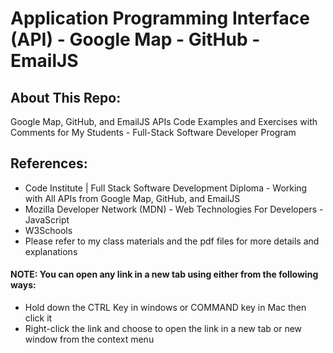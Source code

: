 # Application Programming Interface (API) - Google Map - GitHub - EmailJS

## About This Repo:
Google Map, GitHub, and EmailJS APIs Code Examples and Exercises with Comments for My Students - Full-Stack Software Developer Program

## References:
- Code Institute | Full Stack Software Development Diploma - Working with All APIs from Google Map, GitHub, and EmailJS
- Mozilla Developer Network (MDN) - Web Technologies For Developers - JavaScript
- W3Schools
- Please refer to my class materials and the pdf files for more details and explanations

#### NOTE: You can open any link in a new tab using either from the following ways:
- Hold down the CTRL Key in windows or COMMAND key in Mac then click it
- Right-click the link and choose to open the link in a new tab or new window from the context menu
